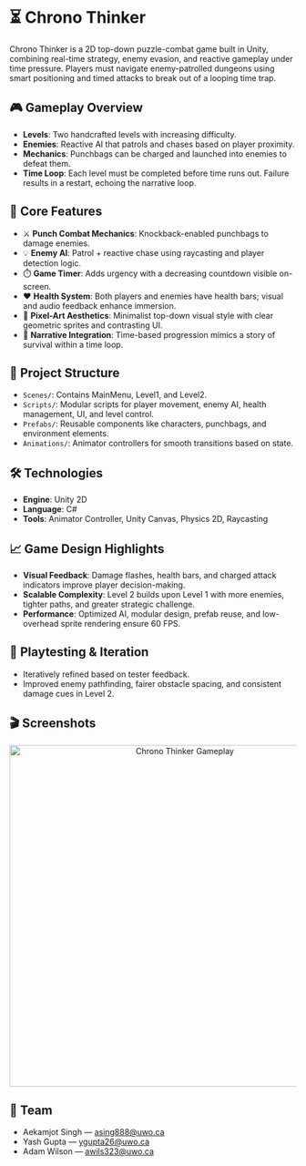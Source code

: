 # ⏳ Chrono Thinker

Chrono Thinker is a 2D top-down puzzle-combat game built in Unity, combining real-time strategy, enemy evasion, and reactive gameplay under time pressure. Players must navigate enemy-patrolled dungeons using smart positioning and timed attacks to break out of a looping time trap.

## 🎮 Gameplay Overview

- **Levels**: Two handcrafted levels with increasing difficulty.
- **Enemies**: Reactive AI that patrols and chases based on player proximity.
- **Mechanics**: Punchbags can be charged and launched into enemies to defeat them.
- **Time Loop**: Each level must be completed before time runs out. Failure results in a restart, echoing the narrative loop.

## 🎯 Core Features

- ⚔️ **Punch Combat Mechanics**: Knockback-enabled punchbags to damage enemies.
- 💡 **Enemy AI**: Patrol + reactive chase using raycasting and player detection logic.
- ⏱️ **Game Timer**: Adds urgency with a decreasing countdown visible on-screen.
- ❤️ **Health System**: Both players and enemies have health bars; visual and audio feedback enhance immersion.
- 🎨 **Pixel-Art Aesthetics**: Minimalist top-down visual style with clear geometric sprites and contrasting UI.
- 🔁 **Narrative Integration**: Time-based progression mimics a story of survival within a time loop.

## 📂 Project Structure

- `Scenes/`: Contains MainMenu, Level1, and Level2.
- `Scripts/`: Modular scripts for player movement, enemy AI, health management, UI, and level control.
- `Prefabs/`: Reusable components like characters, punchbags, and environment elements.
- `Animations/`: Animator controllers for smooth transitions based on state.

## 🛠️ Technologies

- **Engine**: Unity 2D
- **Language**: C#
- **Tools**: Animator Controller, Unity Canvas, Physics 2D, Raycasting

## 📈 Game Design Highlights

- **Visual Feedback**: Damage flashes, health bars, and charged attack indicators improve player decision-making.
- **Scalable Complexity**: Level 2 builds upon Level 1 with more enemies, tighter paths, and greater strategic challenge.
- **Performance**: Optimized AI, modular design, prefab reuse, and low-overhead sprite rendering ensure 60 FPS.

## 🧪 Playtesting & Iteration

- Iteratively refined based on tester feedback.
- Improved enemy pathfinding, fairer obstacle spacing, and consistent damage cues in Level 2.

## 🎬 Screenshots

<p align="center">
  <img src="images/chrono_thinker_screenshot.png" width="600" alt="Chrono Thinker Gameplay">
</p>

## 👥 Team

- Aekamjot Singh — [asing888@uwo.ca](mailto:asing888@uwo.ca)
- Yash Gupta — [ygupta26@uwo.ca](mailto:ygupta26@uwo.ca)
- Adam Wilson — [awils323@uwo.ca](mailto:awils323@uwo.ca)

